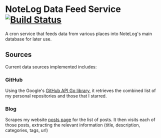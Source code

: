# NoteLog Data Feed Service [![Build Status](https://travis-ci.org/NoteLog/notelog-data.svg?branch=master)](https://travis-ci.org/NoteLog/notelog-data)

A cron service that feeds data from various places into NoteLog's main database for later use.

## Sources

Current data sources implemented includes:

### GitHub

Using the Google's [GitHub API Go library](https://github.com/google/go-github), it retrieves the combined list of my personal repositories and those that I starred.

### Blog

Scrapes my website [posts page](https://tansawit.me/posts) for the list of posts. It then visits each of those posts, extracting the relevant information (title, description, categories, tags, url)

